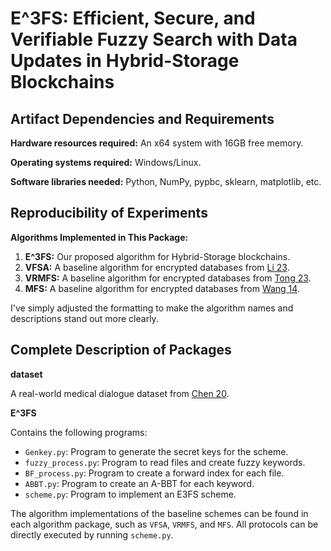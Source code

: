 # E^3FS: Efficient, Secure, and Verifiable Fuzzy Search with Data Updates in Hybrid-Storage Blockchains

## Artifact Dependencies and Requirements
**Hardware resources required:** An x64 system with 16GB free memory.

**Operating systems required:** Windows/Linux.

**Software libraries needed:** Python, NumPy, pypbc, sklearn, matplotlib, etc.

## Reproducibility of Experiments
**Algorithms Implemented in This Package:**
1. **E^3FS:** Our proposed algorithm for Hybrid-Storage blockchains.
2. **VFSA:** A baseline algorithm for encrypted databases from [Li 23](https://ieeexplore.ieee.org/abstract/document/9669122).
3. **VRMFS:** A baseline algorithm for encrypted databases from [Tong 23](https://ieeexplore.ieee.org/document/9714876).
4. **MFS:** A baseline algorithm for encrypted databases from [Wang 14](https://ieeexplore.ieee.org/document/6848153).

I've simply adjusted the formatting to make the algorithm names and descriptions stand out more clearly.

## Complete Description of Packages

**dataset**

A real-world medical dialogue dataset from [Chen 20](https://arxiv.org/pdf/2004.03329v1).

**E^3FS**

Contains the following programs:

- `Genkey.py`: Program to generate the secret keys for the scheme.
- `fuzzy_process.py`: Program to read files and create fuzzy keywords.
- `BF_process.py`: Program to create a forward index for each file.
- `ABBT.py`: Program to create an A-BBT for each keyword.
- `scheme.py`: Program to implement an E3FS scheme.

The algorithm implementations of the baseline schemes can be found in each algorithm package, such as `VFSA`, `VRMFS`, and `MFS`. All protocols can be directly executed by running `scheme.py`.

